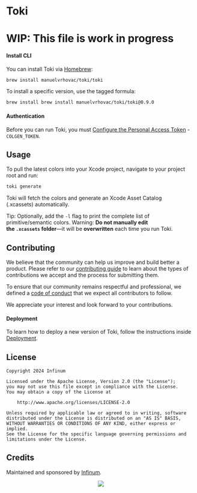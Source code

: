 # Toki 

# WIP: This file is work in progress

#### Install CLI

You can install Toki via [Homebrew](https://brew.sh):

```bash
brew install manuelvrhovac/toki/toki
```

To install a specific version, use the tagged formula:

```bash
brew install brew install manuelvrhovac/toki/toki@0.9.0
```

#### Authentication

Before you can run Toki, you must [Configure the Personal Access Token](Readme_setup_authentication) - `COLGEN_TOKEN`.

## Usage

To pull the latest colors into your Xcode project, navigate to your project root and run:

```bash
toki generate
```

Toki will fetch the colors and generate an Xcode Asset Catalog (.xcassets) automatically.

Tip: Optionally, add the `-l` flag to print the complete list of primitive/semantic colors.
Warning: **Do not manually edit the `.xcassets` folder**—it will be **overwritten** each time you run Toki.

## Contributing

We believe that the community can help us improve and build better a product.
Please refer to our [contributing guide](CONTRIBUTING.md) to learn about the types of contributions we accept and the process for submitting them.

To ensure that our community remains respectful and professional, we defined a [code of conduct](CODE_OF_CONDUCT.md) that we expect all contributors to follow.

We appreciate your interest and look forward to your contributions.
#### Deployment

To learn how to deploy a new version of Toki, follow the instructions inside [Deployment](https://github.com/infinum/ios-figma-token-generator/wiki/Deployment).

## License

```text
Copyright 2024 Infinum

Licensed under the Apache License, Version 2.0 (the "License");
you may not use this file except in compliance with the License.
You may obtain a copy of the License at

    http://www.apache.org/licenses/LICENSE-2.0

Unless required by applicable law or agreed to in writing, software
distributed under the License is distributed on an "AS IS" BASIS,
WITHOUT WARRANTIES OR CONDITIONS OF ANY KIND, either express or implied.
See the License for the specific language governing permissions and
limitations under the License.
```

## Credits

Maintained and sponsored by [Infinum](https://infinum.com).

<div align="center">
    <a href='https://infinum.com'>
    <picture>
        <source srcset="https://assets.infinum.com/brand/logo/static/white.svg" media="(prefers-color-scheme: dark)">
        <img src="https://assets.infinum.com/brand/logo/static/default.svg">
    </picture>
    </a>
</div>
